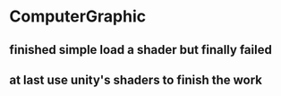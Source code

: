 # ComputerGraphic
## finished simple load a shader but finally failed
## at last use unity's shaders to finish the work